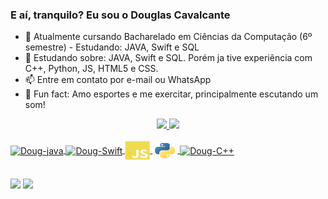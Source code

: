 ### E aí, tranquilo? Eu sou o Douglas Cavalcante

- 🔭 Atualmente cursando Bacharelado em Ciências da Computação (6º semestre) - Estudando: JAVA, Swift e SQL
- 🌱 Estudando sobre: JAVA, Swift e SQL. Porém ja tive experiência com C++, Python, JS, HTML5 e CSS.
- 📫 Entre em contato por e-mail ou WhatsApp
- 🤔 Fun fact: Amo esportes e me exercitar, principalmente escutando um som!

<div align="center">
  <a href="https://github.com/DouglasFilho012">
  <img height="180em" src="https://github-readme-stats.vercel.app/api?username=Douglasfilho012&show_icons=true&theme=blue&include_all_commits=true&count_private=true"/>
  <img height="180em" src="https://github-readme-stats.vercel.app/api/top-langs/?username=DouglasFilho012&layout=compact&langs_count=7&theme=blue"/> 
 </div>
  <div style="display: inline_block"><br>
  <img align="center" alt="Doug-java" height="30" width="40" src= "https://cdn.jsdelivr.net/gh/devicons/devicon@latest/icons/java/java-original-wordmark.svg"> 
  <img align="center" alt="Doug-Swift" height="30" width="40" src= "https://cdn.jsdelivr.net/gh/devicons/devicon@latest/icons/swift/swift-original.svg" > 
  <img align="center" alt="Doug-Js" height="30" width="40" src="https://raw.githubusercontent.com/devicons/devicon/master/icons/javascript/javascript-plain.svg">
  <img align="center" alt="Doug-Python" height="30" width="40" src="https://raw.githubusercontent.com/devicons/devicon/master/icons/python/python-original.svg">
  <img align="center" alt="Doug-C++" height="30" width="40" src="https://cdn.jsdelivr.net/gh/devicons/devicon/icons/cplusplus/cplusplus-original.svg" />  
  
  </div>
   
   ##
   
   <div>
   <a href = "mailto:douglinhascf@gmail.com"><img src="https://img.shields.io/badge/-Gmail-%23333?style=for-the-badge&logo=gmail&logoColor=white" target="_blank"></a>
   <a href="https://www.linkedin.com/in/douglas-cavalcante-filho-489738222/" target="_blank"><img src="https://img.shields.io/badge/-LinkedIn-%230077B5?style=for-the-badge&logo=linkedin&logoColor=white" target="_blank"></a> 
